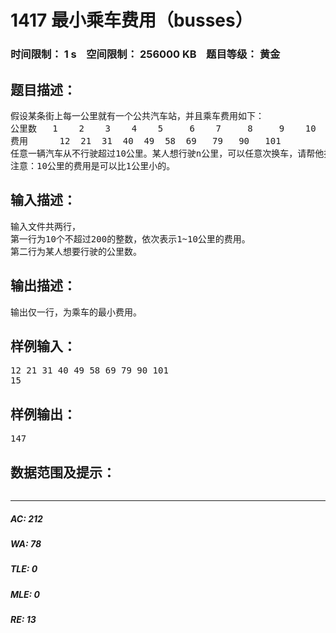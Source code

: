 # 1417 最小乘车费用（busses）   
### 时间限制： 1 s&nbsp;&nbsp;&nbsp;&nbsp;空间限制： 256000 KB&nbsp;&nbsp;&nbsp;&nbsp;题目等级： 黄金  
## 题目描述：  

<pre>
假设某条街上每一公里就有一个公共汽车站，并且乘车费用如下：
公里数   1    2    3    4    5     6    7     8     9    10
费用      12  21  31  40  49  58  69   79   90   101
任意一辆汽车从不行驶超过10公里。某人想行驶n公里，可以任意次换车，请帮他找到一种乘车方案，使得费用最小。
注意：10公里的费用是可以比1公里小的。
</pre>
  
  
## 输入描述：  

<pre>
输入文件共两行，
第一行为10个不超过200的整数，依次表示1~10公里的费用。
第二行为某人想要行驶的公里数。
</pre>
  
  
## 输出描述：  

<pre>
输出仅一行，为乘车的最小费用。
</pre>
  
  
## 样例输入：  

<pre>
12 21 31 40 49 58 69 79 90 101
15
</pre>
  
  
## 样例输出：  

<pre>
147
</pre>
  
  
## 数据范围及提示：  

<pre>
</pre>
  
  
***  

##### AC: 212  
##### WA: 78  
##### TLE: 0  
##### MLE: 0  
##### RE: 13  
